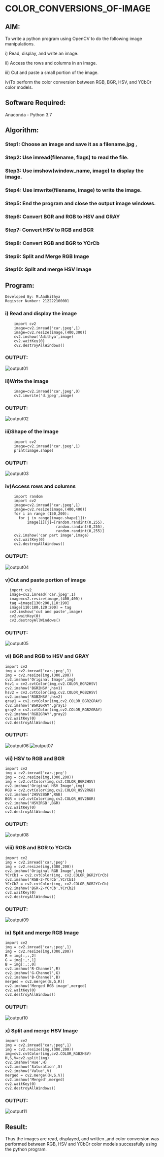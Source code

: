 # COLOR_CONVERSIONS_OF-IMAGE
## AIM:
To write a python program using OpenCV to do the following image manipulations.

i) Read, display, and write an image.

ii) Access the rows and columns in an image.

iii) Cut and paste a small portion of the image.

iv)To perform the color conversion between RGB, BGR, HSV, and YCbCr color models.


## Software Required:
Anaconda - Python 3.7
## Algorithm:
### Step1: Choose an image and save it as a filename.jpg ,
### Step2: Use imread(filename, flags) to read the file.
### Step3: Use imshow(window_name, image) to display the image.
### Step4: Use imwrite(filename, image) to write the image.
### Step5: End the program and close the output image windows.
### Step6: Convert BGR and RGB to HSV and GRAY
### Step7: Convert HSV to RGB and BGR
### Step8: Convert RGB and BGR to YCrCb
### Step9: Split and Merge RGB Image
### Step10: Split and merge HSV Image

## Program:
```
Developed By: M.Aadhithya
Register Number: 212222100001
```
### i) Read and display the image
```
    import cv2
    image=cv2.imread('car.jpeg',1)
    image=cv2.resize(image,(400,300))
    cv2.imshow('Adithya',image)
    cv2.waitKey(0)
    cv2.destroyAllWindows()
``` 
### OUTPUT:

 ![output01](https://github.com/Adithya-Siddam/COLOR_CONVERSIONS_OF-IMAGE/assets/93427248/2aa4c323-d2e3-4452-a100-db8ada952c78)


### ii)Write the image
```
    image=cv2.imread('car.jpeg',0)
    cv2.imwrite('d.jpeg',image)
```
### OUTPUT:

![output02](https://github.com/Adithya-Siddam/COLOR_CONVERSIONS_OF-IMAGE/assets/93427248/214866fe-0f51-4503-be8f-d70177e8f1d0)


### iii)Shape of the Image
```
    import cv2
    image=cv2.imread('car.jpeg',1)
    print(image.shape)
```


### OUTPUT:
![output03](https://github.com/Adithya-Siddam/COLOR_CONVERSIONS_OF-IMAGE/assets/93427248/e486b9bb-36ca-4063-8acc-9fa72353fa86)

### iv)Access rows and columns
```
    import random
    import cv2
    image=cv2.imread('car.jpeg',1)
    image=cv2.resize(image,(400,400))
    for i in range (150,200):
      for j in range(image.shape[1]):
          image[i][j]=[random.randint(0,255),
                       random.randint(0,255),
                       random.randint(0,255)] 
    cv2.imshow('car part image',image)
    cv2.waitKey(0)
    cv2.destroyAllWindows()
```


### OUTPUT:

![output04](https://github.com/Adithya-Siddam/COLOR_CONVERSIONS_OF-IMAGE/assets/93427248/6993eb8c-8b01-4935-9a3a-5c64b4377762)

      
### v)Cut and paste portion of image

 ```
   import cv2
   image=cv2.imread('car.jpeg',1)
   image=cv2.resize(image,(400,400))
   tag =image[130:200,110:190]
   image[110:180,120:200] = tag
   cv2.imshow('cut and paste',image)
   cv2.waitKey(0)
   cv2.destroyAllWindows()
```

    
### OUTPUT:
![output05](https://github.com/Adithya-Siddam/COLOR_CONVERSIONS_OF-IMAGE/assets/93427248/492887c4-d0f9-49e8-b46b-0c387f3e3c4d)


### vi) BGR and RGB to HSV and GRAY
```
import cv2
img = cv2.imread('car.jpeg',1)
img = cv2.resize(img,(300,200))
cv2.imshow('Original Image',img)
hsv1 = cv2.cvtColor(img,cv2.COLOR_BGR2HSV)
cv2.imshow('BGR2HSV',hsv1)
hsv2 = cv2.cvtColor(img,cv2.COLOR_RGB2HSV)
cv2.imshow('RGB2HSV',hsv2)
gray1 = cv2.cvtColor(img,cv2.COLOR_BGR2GRAY)
cv2.imshow('BGR2GRAY',gray1)
gray2 = cv2.cvtColor(img,cv2.COLOR_RGB2GRAY)
cv2.imshow('RGB2GRAY',gray2)
cv2.waitKey(0)
cv2.destroyAllWindows()
```

### OUTPUT:
![output06](https://github.com/Adithya-Siddam/COLOR_CONVERSIONS_OF-IMAGE/assets/93427248/7fe1630a-969f-4877-85e0-4b9fe41a0224)
![output07](https://github.com/Adithya-Siddam/COLOR_CONVERSIONS_OF-IMAGE/assets/93427248/80c1512c-d39d-485f-b8de-b2ae8e288cac)




### vii) HSV to RGB and BGR
```
import cv2
img = cv2.imread('car.jpeg')
img = cv2.resize(img,(300,200))
img = cv2.cvtColor(img,cv2.COLOR_BGR2HSV)
cv2.imshow('Original HSV Image',img)
RGB = cv2.cvtColor(img,cv2.COLOR_HSV2RGB)
cv2.imshow('2HSV2BGR',RGB)
BGR = cv2.cvtColor(img,cv2.COLOR_HSV2BGR)
cv2.imshow('HSV2RGB',BGR)
cv2.waitKey(0)
cv2.destroyAllWindows()
```

### OUTPUT:
![output08](https://github.com/Adithya-Siddam/COLOR_CONVERSIONS_OF-IMAGE/assets/93427248/4869ed16-d1e1-43a5-824c-04b52b806ee9)



### viii) RGB and BGR to YCrCb
```
import cv2
img = cv2.imread('car.jpeg')
img = cv2.resize(img,(300,200))
cv2.imshow('Original RGB Image',img)
YCrCb1 = cv2.cvtColor(img, cv2.COLOR_BGR2YCrCb)
cv2.imshow('RGB-2-YCrCb',YCrCb1)
YCrCb2 = cv2.cvtColor(img, cv2.COLOR_RGB2YCrCb)
cv2.imshow('BGR-2-YCrCb',YCrCb2)
cv2.waitKey(0)
cv2.destroyAllWindows()
```

### OUTPUT:
![output09](https://github.com/Adithya-Siddam/COLOR_CONVERSIONS_OF-IMAGE/assets/93427248/eae7abf4-daf0-4b9f-9ae0-10b63c6a2c37)




### ix) Split and merge RGB Image
```
import cv2
img = cv2.imread('car.jpeg',1)
img = cv2.resize(img,(300,200))
R = img[:,:,2]
G = img[:,:,1]
B = img[:,:,0]
cv2.imshow('R-Channel',R)
cv2.imshow('G-Channel',G)
cv2.imshow('B-Channel',B)
merged = cv2.merge((B,G,R))
cv2.imshow('Merged RGB image',merged)
cv2.waitKey(0)
cv2.destroyAllWindows()
```

### OUTPUT:
![output10](https://github.com/Adithya-Siddam/COLOR_CONVERSIONS_OF-IMAGE/assets/93427248/6cb9058d-0380-4f50-9de4-7f0ed27626f9)




### x) Split and merge HSV Image
```
import cv2
img = cv2.imread("car.jpeg",1)
img = cv2.resize(img,(300,200))
img=cv2.cvtColor(img,cv2.COLOR_RGB2HSV)
H,S,V=cv2.split(img)
cv2.imshow('Hue',H)
cv2.imshow('Saturation',S)
cv2.imshow('Value',V)
merged = cv2.merge((H,S,V))
cv2.imshow('Merged',merged)
cv2.waitKey(0)
cv2.destroyAllWindows()
```

### OUTPUT:

![output11](https://github.com/Adithya-Siddam/COLOR_CONVERSIONS_OF-IMAGE/assets/93427248/9f427016-dd6b-4430-961a-3311d56455e7)


## Result:
Thus the images are read, displayed, and written ,and color conversion was performed between RGB, HSV and YCbCr color models successfully using the python program.







